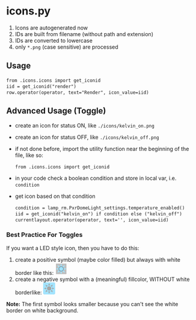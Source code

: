 # icons.py

1. Icons are autogenerated now
2. IDs are built from filename (without path and extension)
3. IDs are converted to lowercase
4. only `*.png` (case sensitive) are processed

## Usage

```
from .icons.icons import get_iconid
iid = get_iconid("render")
row.operator(operator, text="Render", icon_value=iid)
```

## Advanced Usage (Toggle)

- create an icon for status ON, like `./icons/kelvin_on.png`
- create an icon for status OFF, like `./icons/kelvin_off.png`
- if not done before, import the utility function near the beginning of the file, like so:

    ```
    from .icons.icons import get_iconid
    ```

- in your code check a boolean condition and store in local var, i.e. `condition`
- get icon based on that condition


    ```
    condition = lamp_rm.PxrDomeLight_settings.temperature_enabled()
    iid = get_iconid("kelvin_on") if condition else ("kelvin_off")
    currentlayout.operator(operator, text='', icon_value=iid)
    ````

### Best Practice For **Toggles**

If you want a LED style icon, then you have to do this:

1. create a positive symbol (maybe color filled) but always with white border like this: ![Kelvin OFF](./kelvin_off.png)
2. create a negative symbol with a (meaningful) fillcolor, WITHOUT white borderlike: ![Kelvin OFF](./kelvin_on.png)

**Note:** The first symbol looks smaller because you can't see the white border on white background.
